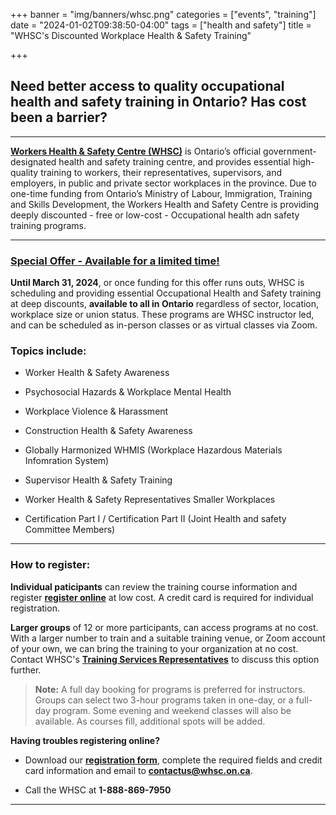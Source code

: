 +++
banner = "img/banners/whsc.png"
categories = ["events", "training"]
date = "2024-01-02T09:38:50-04:00"
tags = ["health and safety"]
title = "WHSC's Discounted Workplace Health & Safety Training"

+++

## Need better access to quality occupational health and safety training in Ontario? Has cost been a barrier? 

---

**[Workers Health & Safety Centre (WHSC)](https://www.whsc.on.ca/home)** is Ontario’s official government-designated health and safety training centre, and provides essential high-quality training to workers, their representatives, supervisors, and employers, in public and private sector workplaces in the province. Due to one-time funding from Ontario’s Ministry of Labour, Immigration, Training and Skills Development, the Workers Health and Safety Centre is providing deeply discounted - free or low-cost - Occupational health adn safety training programs.

---
### [Special Offer - Available for a limited time!](https://www.whsc.on.ca/Training/Training-Registration/Low-Cost-No-Cost-Training-Courses)

**Until March 31, 2024**, or once funding for this offer runs outs, WHSC is scheduling and providing essential Occupational Health and Safety training at deep discounts, **available to all in Ontario** regardless of sector, location, workplace size or union status. These programs are WHSC instructor led, and can be scheduled as in-person classes or as virtual classes via Zoom.

### Topics include: 

* Worker Health & Safety Awareness
  
* Psychosocial Hazards & Workplace Mental Health

* Workplace Violence & Harassment

* Construction Health & Safety Awareness

* Globally Harmonized WHMIS (Workplace Hazardous Materials Infomration System)

* Supervisor Health & Safety Training

* Worker Health & Safety Representatives Smaller Workplaces

* Certification Part I / Certification Part II (Joint Health and safety Committee Members)

---

### How to register:

**Individual paticipants** can review the training course information and register [**register online**](https://www.whsc.on.ca/Training/Training-Registration/Low-Cost-No-Cost-Training-Courses) at low cost. A credit card is required for individual registration.

**Larger groups** of 12 or more participants, can access programs at no cost. 
With a larger number to train and a suitable training venue, or Zoom account of your own, we can bring the training to your organization at no cost. Contact WHSC's [**Training Services Representatives**](https://www.whsc.on.ca/getattachment/Training/Training-Registration/Deeply-Discounted-Workplace-Health-and-Safety-Trai/WHSC_ContactUs_TrainingRepList_Jan2024.pdf.aspx?lang=en-CA) to discuss this option further.

> **Note:** A full day booking for programs is preferred for instructors. Groups can select two 3-hour programs taken in one-day, or a full-day program. Some evening and weekend classes will also be available. As courses fill, additional spots will be added.

**Having troubles registering online?** 

* Download our [**registration form**](https://www.whsc.on.ca/Files/Training/WHSC-Web_LC-Training-Registration-Fillable-Form_Oct-23.aspx), complete the required fields and credit card information and email to [**contactus@whsc.on.ca**](Mailto:contactus@whsc.on.ca).

* Call the WHSC at **1-888-869-7950**
  
---
